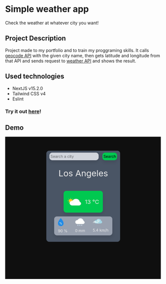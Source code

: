 # Simple weather app
Check the weather at whatever city you want!

## Project Description
Project made to my portfolio and to train my proggraming skills. It calls [geocode API](https://nominatim.openstreetmap.org/) with the given city name, then gets latitude and longitude from that API and sends request to 
[weather API](https://open-meteo.com/) and shows the result.

## Used technologies
- NextJS v15.2.0
- Tailwind CSS v4
- Eslint

### Try it out [here]()!

## Demo
![Screenshot](public/screenshot.png)
